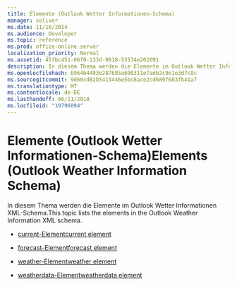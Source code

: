 ```yaml
---
title: Elemente (Outlook Wetter Informationen-Schema)
manager: soliver
ms.date: 11/16/2014
ms.audience: Developer
ms.topic: reference
ms.prod: office-online-server
localization_priority: Normal
ms.assetid: 45fbc451-06f0-133d-9818-55574e202091
description: In diesem Thema werden die Elemente im Outlook Wetter Informationen XML-Schema.
ms.openlocfilehash: 6964b4493e287b85a690311e7adb2c9e1e3d7c8c
ms.sourcegitcommit: 9d60cd82b5413446e5bc8ace2cd689f683fb41a7
ms.translationtype: MT
ms.contentlocale: de-DE
ms.lasthandoff: 06/11/2018
ms.locfileid: "19796094"
---
```

# <a name="elements-outlook-weather-information-schema"></a><span data-ttu-id="27427-103">Elemente (Outlook Wetter Informationen-Schema)</span><span class="sxs-lookup"><span data-stu-id="27427-103">Elements (Outlook Weather Information Schema)</span></span>

<span data-ttu-id="27427-104">In diesem Thema werden die Elemente im Outlook Wetter Informationen XML-Schema.</span><span class="sxs-lookup"><span data-stu-id="27427-104">This topic lists the elements in the Outlook Weather Information XML schema.</span></span>
  
- [<span data-ttu-id="27427-105">current-Element</span><span class="sxs-lookup"><span data-stu-id="27427-105">current element</span></span>](current-element-weathertype-complextypeoutlook-weather-information-schema.md)
    
- [<span data-ttu-id="27427-106">forecast-Element</span><span class="sxs-lookup"><span data-stu-id="27427-106">forecast element</span></span>](forecast-element-weathertype-complextypeoutlook-weather-information-schema.md)
    
- [<span data-ttu-id="27427-107">weather-Element</span><span class="sxs-lookup"><span data-stu-id="27427-107">weather element</span></span>](weather-element-weatherdata-elementoutlook-weather-information-schema.md)
    
- [<span data-ttu-id="27427-108">weatherdata-Element</span><span class="sxs-lookup"><span data-stu-id="27427-108">weatherdata element</span></span>](weatherdata-element-outlook-weather-information-schema.md)
    

